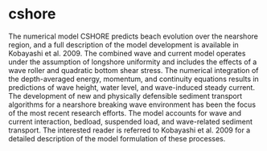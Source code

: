 # cshore

The numerical model CSHORE predicts beach evolution over the nearshore
region, and a full description of the model development is available
in Kobayashi et al. 2009. The combined wave and current model operates
under the assumption of longshore uniformity and includes the effects
of a wave roller and quadratic bottom shear stress.  The numerical
integration of the depth-averaged energy, momentum, and continuity
equations results in predictions of wave height, water level, and
wave-induced steady current. The development of new and physically
defensible sediment transport algorithms for a nearshore breaking wave
environment has been the focus of the most recent research efforts.
The model accounts for wave and current interaction, bedload,
suspended load, and wave-related sediment transport. The interested
reader is referred to Kobayashi et al. 2009 for a detailed description
of the model formulation of these processes.